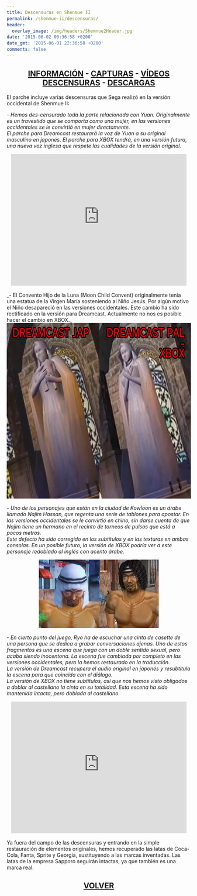 ```yaml
---
title: Descensuras en Shenmue II
permalink: /shenmue-ii/descensuras/
header:
  overlay_image: /img/headers/Shemnue2Header.jpg
date: '2015-06-02 00:36:58 +0200'
date_gmt: '2015-06-01 22:36:58 +0200'
comments: false
---
```

<h2 style="text-align: center;"><strong><a href="/shenmue-ii/informacion/">INFORMACIÓN</a> - <a href="/shenmue-ii/capturas/">CAPTURAS</a> - <a href="/shenmue-ii/videos/">VÍDEOS</a><br>  
<a href="/shenmue-ii/descensuras/">DESCENSURAS</a> - <a href="/shenmue-ii/descargar/">DESCARGAS</a></strong></h2>

El parche incluye varias descensuras que Sega realizó en la versión occidental de Shenmue II:

_- Hemos des-censurado toda la parte relacionada con Yuan. Originalmente es un travestido 
que se comporta como una mujer, en las versiones occidentales se le convirtió en mujer 
directamente.  
El parche para Dreamcast restaurará la voz de Yuan a su original masculino en japonés. 
El parche para XBOX tendrá, en una versión futura, una nueva voz inglesa que respete las 
cualidades de la versión original._

<p style="text-align: center;"><iframe src="https://www.youtube-nocookie.com/embed/Mm2QUICTTyM?rel=0" width="480" height="360" frameborder="0" allowfullscreen="allowfullscreen"></iframe></p>  
_- El Convento Hijo de la Luna (Moon Child Convent) originalmente tenía una estatua de la 
Virgen María sosteniendo al Niño Jesús. Por algún motivo el Niño desapareció en las versiones 
occidentales. Este cambio ha sido rectificado en la versión para Dreamcast. Actualmente no nos 
es posible hacer el cambio en XBOX._

<center><img src="/img/2015/06/ShenmueII-Convento.jpg" alt="Shenmue II - Diferencias en el convento" width="640" height="480" /></center>

_- Uno de los personajes que están en la ciudad de Kowloon es un árabe llamado Najim Hassan, 
que regenta una serie de tablones para apostar. En las versiones occidentales se le convirtió 
en chino, sin darse cuenta de que Najim tiene un hermano en el recinto de torneos de pulsos que 
está a pocos metros.  
Este defecto ha sido corregido en los subtítulos y en las texturas en ambas consolas. En un posible 
futuro, la versión de XBOX podría ver a este personaje redoblado al inglés con acento árabe._

<center><img src="/img/2015/06/Najimu_Hassan.jpg" alt="Imagen por cortesía de Shenmue Wiki" width="328" height="187" /></center>

_- En cierto punto del juego, Ryo ha de escuchar una cinta de casette de una persona que se dedica 
a grabar conversaciones ajenas. Uno de estos fragmentos es una escena que juega con un doble sentido 
sexual, pero acaba siendo inocentona. La escena fue cambiada por completo en las versiones occidentales, 
pero la hemos restaurado en la traducción.  
La versión de Dreamcast recupera el audio original en japonés y resubtitula la escena para que coincida 
con el diálogo.  
La versión de XBOX no tiene subtítulos, así que nos hemos visto obligados a doblar al castellano la cinta 
en su totalidad. Esta escena ha sido mantenida intacta, pero doblada al castellano._

<p style="text-align: center;"><iframe src="https://www.youtube-nocookie.com/embed/aqfjxUU6mcU?rel=0" width="480" height="360" frameborder="0" allowfullscreen="allowfullscreen"></iframe></p>  
Ya fuera del campo de las descensuras y entrando en la simple restauración de elementos originales, hemos 
recuperado las latas de Coca-Cola, Fanta, Sprite y Georgia, sustituyendo a las marcas inventadas. Las 
latas de la empresa Sapporo seguirán intactas, ya que también es una marca real.

<h2 style="text-align: center;"><strong><a href="/shenmue-ii/">VOLVER</a></strong></h2>
<br>
<br>
<br>

